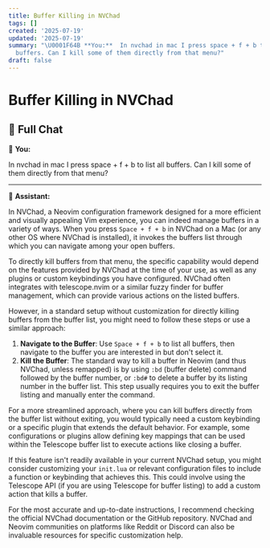 ```yaml
---
title: Buffer Killing in NVChad
tags: []
created: '2025-07-19'
updated: '2025-07-19'
summary: "\U0001F64B **You:**  In nvchad in mac I press space + f + b to list all
  buffers. Can I kill some of them directly from that menu?"
draft: false
---
```


# Buffer Killing in NVChad

## 🧠 Full Chat

🙋 **You:**

In nvchad in mac I press space + f + b to list all buffers. Can I kill some of them directly from that menu?

---

🤖 **Assistant:**

In NVChad, a Neovim configuration framework designed for a more efficient and visually appealing Vim experience, you can indeed manage buffers in a variety of ways. When you press `Space + f + b` in NVChad on a Mac (or any other OS where NVChad is installed), it invokes the buffers list through which you can navigate among your open buffers.

To directly kill buffers from that menu, the specific capability would depend on the features provided by NVChad at the time of your use, as well as any plugins or custom keybindings you have configured. NVChad often integrates with telescope.nvim or a similar fuzzy finder for buffer management, which can provide various actions on the listed buffers.

However, in a standard setup without customization for directly killing buffers from the buffer list, you might need to follow these steps or use a similar approach:

1. **Navigate to the Buffer**: Use `Space + f + b` to list all buffers, then navigate to the buffer you are interested in but don't select it.
2. **Kill the Buffer**: The standard way to kill a buffer in Neovim (and thus NVChad, unless remapped) is by using `:bd` (buffer delete) command followed by the buffer number, or `:bd#` to delete a buffer by its listing number in the buffer list. This step usually requires you to exit the buffer listing and manually enter the command.

For a more streamlined approach, where you can kill buffers directly from the buffer list without exiting, you would typically need a custom keybinding or a specific plugin that extends the default behavior. For example, some configurations or plugins allow defining key mappings that can be used within the Telescope buffer list to execute actions like closing a buffer.

If this feature isn't readily available in your current NVChad setup, you might consider customizing your `init.lua` or relevant configuration files to include a function or keybinding that achieves this. This could involve using the Telescope API (if you are using Telescope for buffer listing) to add a custom action that kills a buffer.

For the most accurate and up-to-date instructions, I recommend checking the official NVChad documentation or the GitHub repository. NVChad and Neovim communities on platforms like Reddit or Discord can also be invaluable resources for specific customization help.